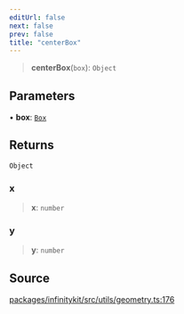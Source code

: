```yaml
---
editUrl: false
next: false
prev: false
title: "centerBox"
---
```


> **centerBox**(`box`): `Object`

## Parameters

• **box**: [`Box`](../type-aliases/Box.md)

## Returns

`Object`

### x

> **x**: `number`

### y

> **y**: `number`

## Source

[packages/infinitykit/src/utils/geometry.ts:176](https://github.com/nodenogg-in/alpha-p2p/blob/d78065f/packages/infinitykit/src/utils/geometry.ts#L176)
